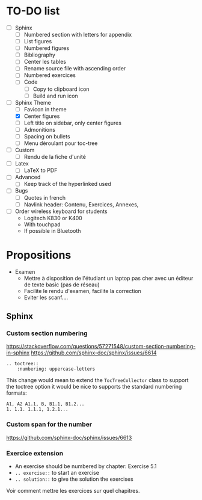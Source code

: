 # TO-DO list

- [ ] Sphinx
    - [ ] Numbered section with letters for appendix
    - [ ] List figures
    - [ ] Numbered figures
    - [ ] Bibliography
    - [ ] Center les tables
    - [ ] Rename source file with ascending order
    - [ ] Numbered exercices
    - [ ] Code
        - [ ] Copy to clipboard icon
        - [ ] Build and run icon
- [ ] Sphinx Theme
    - [ ] Favicon in theme
    - [x] Center figures
    - [ ] Left title on sidebar, only center figures
    - [ ] Admonitions
    - [ ] Spacing on bullets
    - [ ] Menu déroulant pour toc-tree
- [ ] Custom
    - [ ] Rendu de la fiche d'unité
- [ ] Latex
    - [ ] LaTeX to PDF
- [ ] Advanced
    - [ ] Keep track of the hyperlinked used
- [ ] Bugs
    - [ ] Quotes in french
    - [ ] Navlink header: Contenu, Exercices, Annexes,

- [ ] Order wireless keyboard for students
    - Logitech K830 or K400
    - With touchpad
    - If possible in Bluetooth

# Propositions

- Examen
    - Mettre à disposition de l'étudiant un laptop pas cher avec un éditeur de texte basic (pas de réseau)
    - Facilite le rendu d'examen, facilite la correction
    - Eviter les scanf....

## Sphinx

### Custom section numbering

https://stackoverflow.com/questions/57271548/custom-section-numbering-in-sphinx
https://github.com/sphinx-doc/sphinx/issues/6614

```
.. toctree::
    :numbering: uppercase-letters
```

This change would mean to extend the `TocTreeCollector` class to support the toctree option it would be nice to supports the standard numbering formats:

```
A1, A2 A1.1, B, B1.1, B1.2...
1. 1.1. 1.1.1, 1.2.1...
```

### Custom span for the number

https://github.com/sphinx-doc/sphinx/issues/6613

### Exercice extension

- An exercise should be numbered by chapter: Exercise 5.1
- `.. exercise::` to start an exercise
- `.. solution::` to give the solution the exercises

Voir comment mettre les exercices sur quel chapitres.
